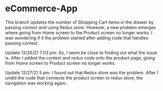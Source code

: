 # eCommerce-App
This branch updates the number of Shopping Cart items in the drawer by passing context and using Redux store. 
However, a new problem emerges where going from Home screen to the Product screen no longer works. 
I was wondering if it the problem started after adding code that handles passing context. 

Update 12/26/21 7:03 pm: So, I seem be close to finding out what the issue is. After I added the context and redux code onto the product page, going from Home screen to Product screen no longer works. 

Update 12/27/21 5 pm. I found out that Redux store was the problem. After I undid the code that connects the product screen to redux store, the navigation was working again. 
